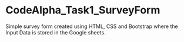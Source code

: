 # CodeAlpha_Task1_SurveyForm
Simple survey form created using HTML, CSS and Bootstrap where the Input Data is stored in the Google sheets. 

